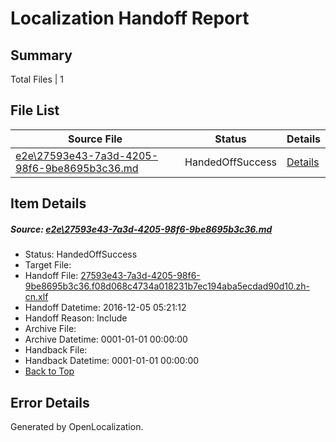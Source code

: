 # <a name='report-top'></a> Localization Handoff Report

## Summary
 Total Files | 1

## File List
 Source File | Status | Details 
 ----------- | ------ | ------- 
 [e2e\27593e43-7a3d-4205-98f6-9be8695b3c36.md](https://github.com/OpenLocalizationTestOrg/ol-test0/blob/3c3d2f0f0bf5c7d48bae4483d8107300c3e331ab/e2e/27593e43-7a3d-4205-98f6-9be8695b3c36.md) | HandedOffSuccess | [Details](#45cd059332bf745ac5c44666450f7b62a803ff511)

## Item Details
##### <a name='45cd059332bf745ac5c44666450f7b62a803ff511'></a> Source: [e2e\27593e43-7a3d-4205-98f6-9be8695b3c36.md](https://github.com/OpenLocalizationTestOrg/ol-test0/blob/3c3d2f0f0bf5c7d48bae4483d8107300c3e331ab/e2e/27593e43-7a3d-4205-98f6-9be8695b3c36.md)
* Status: HandedOffSuccess
* Target File: 
* Handoff File: [27593e43-7a3d-4205-98f6-9be8695b3c36.f08d068c4734a018231b7ec194aba5ecdad90d10.zh-cn.xlf](https://github.com/OpenLocalizationTestOrg/ol-test0-handoff/blob/4fc94c4edf983930e8b4b3d5f7994ec715be8e42/ol-handoff/OpenLocalizationTestOrg/ol-test0-zhcn/shujia/ht/27593e43-7a3d-4205-98f6-9be8695b3c36.f08d068c4734a018231b7ec194aba5ecdad90d10.zh-cn.xlf)
* Handoff Datetime: 2016-12-05 05:21:12
* Handoff Reason: Include
* Archive File: 
* Archive Datetime: 0001-01-01 00:00:00
* Handback File: 
* Handback Datetime: 0001-01-01 00:00:00
* [Back to Top](#report-top)


## Error Details

Generated by OpenLocalization.
